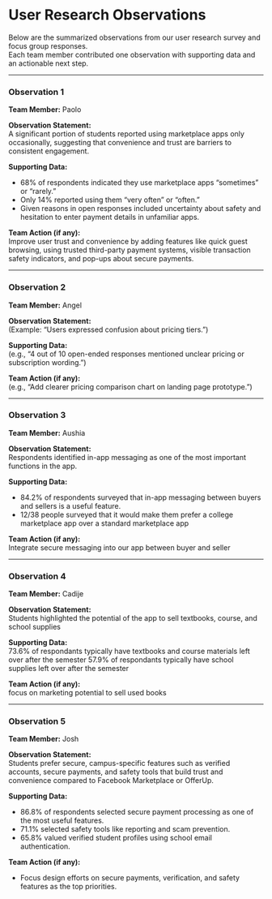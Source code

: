 # User Research Observations

Below are the summarized observations from our user research survey and focus group responses.  
Each team member contributed one observation with supporting data and an actionable next step.

---

### Observation 1  
**Team Member:** Paolo  

**Observation Statement:**  
A significant portion of students reported using marketplace apps only occasionally, suggesting that convenience and trust are barriers to consistent engagement.

**Supporting Data:**  
- 68% of respondents indicated they use marketplace apps “sometimes” or “rarely.”
- Only 14% reported using them “very often” or “often.”
- Given reasons in open responses included uncertainty about safety and hesitation to enter payment details in unfamiliar apps.

**Team Action (if any):**  
Improve user trust and convenience by adding features like quick guest browsing, using trusted third-party payment systems, visible transaction safety indicators, and  pop-ups about secure payments.

---

### Observation 2  
**Team Member:** Angel  

**Observation Statement:**  
(Example: “Users expressed confusion about pricing tiers.”)

**Supporting Data:**  
(e.g., “4 out of 10 open-ended responses mentioned unclear pricing or subscription wording.”)

**Team Action (if any):**  
(e.g., “Add clearer pricing comparison chart on landing page prototype.”)

---

### Observation 3  
**Team Member:** Aushia  

**Observation Statement:**  
Respondents identified in-app messaging as one of the most important functions in the app.

**Supporting Data:**  
- 84.2% of respondents surveyed that in-app messaging between buyers and sellers is a useful feature.
- 12/38 people surveyed that it would make them prefer a college marketplace app over a standard marketplace app

**Team Action (if any):**  
Integrate secure messaging into our app between buyer and seller

---

### Observation 4  
**Team Member:** Cadije  

**Observation Statement:**  
Students highlighted the potential of the app to sell textbooks, course, and school supplies

**Supporting Data:**  
73.6% of respondants typically have textbooks and course materials left over after the semester
57.9% of respondants typically have school supplies left over after the semester

**Team Action (if any):**  
focus on marketing potential to sell used books

---

### Observation 5  
**Team Member:** Josh 

**Observation Statement:**  
Students prefer secure, campus-specific features such as verified accounts, secure payments, and safety tools that build trust and convenience compared to Facebook Marketplace or OfferUp.

**Supporting Data:**  
- 86.8% of respondents selected secure payment processing as one of the most useful features.
- 71.1% selected safety tools like reporting and scam prevention.
- 65.8% valued verified student profiles using school email authentication.

**Team Action (if any):**  
- Focus design efforts on secure payments, verification, and safety features as the top priorities.
